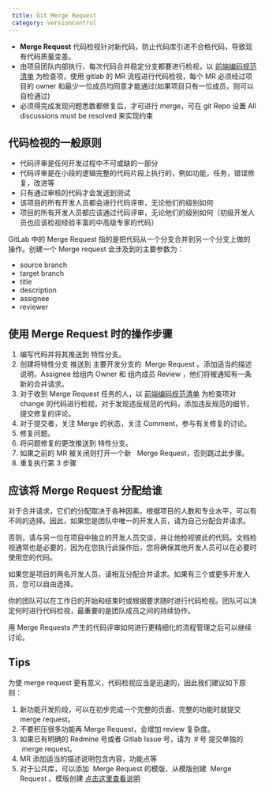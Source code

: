 ```yaml
---
 title: Git Merge Request
 category: VersionControl
---
```



- **Merge Request** 代码检视针对新代码，防止代码库引进不合格代码，导致现有代码质量变差。
- 由项目团队内部执行，每次代码合并稳定分支都要进行检视，以 [前端编码规范清单](../编码规范/index.md) 为检查项，使用 gitlab 的 MR 流程进行代码检视，每个 MR 必须经过项目的 owner 和最少一位成员均同意才能通过(如果项目只有一位成员，则可以自检通过)
- 必须得完成发现问题悉数都修复后，才可进行 merge，可在 git Repo 设置 All discussions must be resolved 来实现约束

## 代码检视的一般原则

- 代码评审是任何开发过程中不可或缺的一部分
- 代码评审是在小段的逻辑完整的代码片段上执行的，例如功能，任务，错误修复，改进等
- 只有通过审核的代码才会发送到测试
- 该项目的所有开发人员都会进行代码评审，无论他们的级别如何
- 项目的所有开发人员都应该通过代码评审，无论他们的级别如何（初级开发人员也应该检视经验丰富的中高级专家的代码）

GitLab 中的 Merge Request 指的是把代码从一个分支合并到另一个分支上做的操作。创建一个 Merge request 会涉及到的主要参数为：

- source branch
- target branch
- title
- description
- assignee
- reviewer

## 使用 Merge Request 时的操作步骤

1.  编写代码并将其推送到 特性分支。
2.  创建将特性分支 推送到 主要开发分支的  Merge Request 。添加适当的描述说明，Assignee 给组内 Owner 和 组内成员 Review ，他们将被通知有一条新的合并请求。
3.  对于收到 Merge Request 任务的人，以 [前端编码规范清单](../编码规范/index.md) 为检查项对 change 的代码进行检视，对于发现违反规范的代码，添加违反规范的细节，提交修复的评论。
4.  对于提交者，关注 Merge 的状态，关注 Comment，参与有关修复的讨论。
5.  修复问题。
6.  将问题修复的更改推送到 特性分支。
7.  如果之前的 MR 被关闭则打开一个新   Merge Request，否则跳过此步骤。
8.  重复执行第 3 步骤

## 应该将 Merge Request 分配给谁

对于合并请求，它们的分配取决于各种因素。根据项目的人数和专业水平，可以有不同的选择。因此，如果您是团队中唯一的开发人员，请为自己分配合并请求。

否则，请与另一位在项目中独立的开发人员交谈，并让他检视彼此的代码。文档检视通常也是必要的，因为在您执行此操作后，您将确保其他开发人员可以在必要时使用您的代码。

如果您是项目的两名开发人员，请相互分配合并请求。如果有三个或更多开发人员，您可以自由选择。

你的团队可以在工作日的开始和结束时或根据要求随时进行代码检视。团队可以决定何时进行代码检视，最重要的是团队成员之间的持续协作。

用 Merge Requests 产生的代码评审如何进行更精细化的流程管理之后可以继续讨论。

## Tips

为使 merge request 更有意义，代码检视应当是迅速的，因此我们建议如下原则：

1.  新功能开发阶段，可以在初步完成一个完整的页面、完整的功能时就提交 merge request。
2.  不要积压很多功能再 Merge Request，会增加 review 复杂度。
3.  如果已有明确的 Redmine 号或者 Gitlab Issue 号，请为 ＃号 提交单独的  merge request。
4.  MR 添加适当的描述说明包含内容，功能点等
5.  对于公共库，可以添加  Merge Request 的模版，从模版创建  Merge Request 。模版创建 [点击这里查看说明](https://www.qikegu.com/uncategorized/925)
